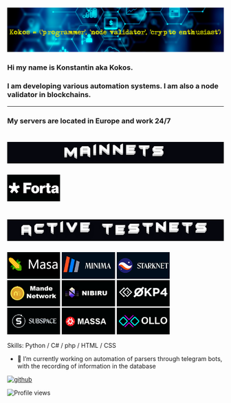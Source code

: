 ![I am a programmer and node validator](https://github.com/KokosP/KokosP/blob/main/1360.png?raw=true)

### Hi my name is Konstantin aka Kokos. 
### I am developing various automation systems. I am also a node validator in blockchains.
__________________________________________________________________________________________
### My servers are located in Europe and work 24/7


<h1 align="center"> 
<img src="https://github.com/KokosP/KokosP/blob/main/download2.gif" /></h1>

<img src="https://github.com/KokosP/KokosP/blob/main/forta.png"  width='24.5%'>

<h1 align="center"> 
<img src="https://github.com/KokosP/KokosP/blob/main/download3.gif" /></h1>

<img src="https://github.com/KokosP/KokosP/blob/main/masa.png"  width='24.5%'> [<img src="https://github.com/KokosP/KokosP/blob/main/minima.png"  width='24.5%'>](https://incentive.minima.global/account/register?inviteCode=GIGTSRVR) <img src="https://github.com/KokosP/KokosP/blob/main/starknet.png"  width='24.5%'> [<img src="https://raw.githubusercontent.com/KokosP/KokosP/65271d038480129283a60d70c706fbef7d7ce6e2/mande.png"  width='24.5%'>](https://explorer.stavr.tech/mande-chain/staking/mandevaloper1zf05u0wn8wkwszk9cq3xljj7zh7xrn83qgpsf0)
[<img src="https://raw.githubusercontent.com/KokosP/KokosP/65271d038480129283a60d70c706fbef7d7ce6e2/nibiru.png"  width='24.5%'>](https://nibiru.explorers.guru/validator/nibivaloper1nz32jq073q6yhxfurx2naeddx2ae9zz3jckf4c) [<img src="https://github.com/KokosP/KokosP/blob/main/opk4.png"  width='24.5%'>](https://okp4.explorers.guru/validator/okp4valoper1sl7y7df3ju96g7nufprng659velyx8mn93nj2v) <img src="https://github.com/KokosP/KokosP/blob/main/sun.png"  width='24.5%'> [<img src="https://github.com/KokosP/KokosP/blob/main/massa.png"  width='24.5%'>](https://massa.net/testnet/A12vTuBWTQCeV36FYQuhtPZA5a8j67uJB3yBx6HS3hCPk5QMXU3L) 
[<img src="https://github.com/KokosP/KokosP/blob/main/ollo.png"  width='24.5%'>](https://explorer.bccnodes.com/ollo/staking/ollovaloper176e9fjuuzp88pe94epscfk5p6s2k7zaludwxwl) 


<!--![Image](https://github.com/KokosP/KokosP/blob/main/masa.png?raw=true )

![Image](https://github.com/KokosP/KokosP/blob/main/minima.png?raw=true)

![Image](https://github.com/KokosP/KokosP/blob/main/starknet.png?raw=true)

![Image](https://github.com/KokosP/KokosP/blob/main/mande.png?raw=true)

![Image](https://github.com/KokosP/KokosP/blob/main/nibiru.png?raw=true)

![Image](https://github.com/KokosP/KokosP/blob/main/opk4.png?raw=true)-->



Skills: Python  / С# / php /  HTML  /  CSS

- 🔭 I’m currently working on automation of parsers through telegram bots, with the recording of information in the database 


[<img src='https://cdn.jsdelivr.net/npm/simple-icons@3.0.1/icons/github.svg' alt='github' height='40'>](https://github.com/KokosP)  

![Profile views](https://gpvc.arturio.dev/KokosP)  
